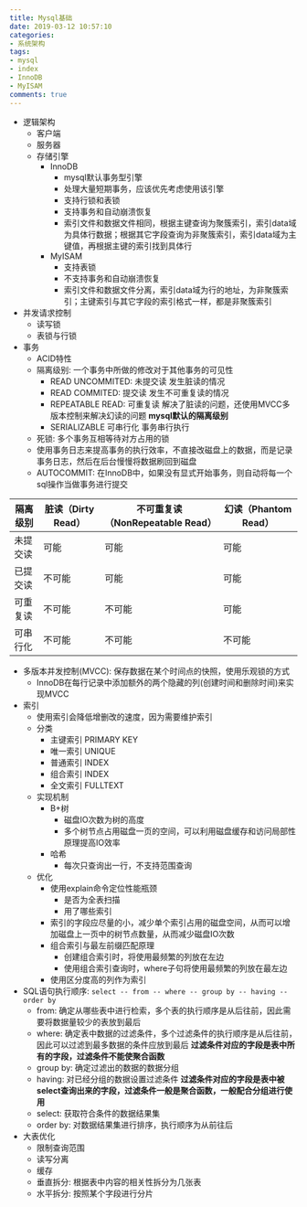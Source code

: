 ```yaml
---
title: Mysql基础
date: 2019-03-12 10:57:10
categories: 
- 系统架构
tags: 
- mysql
- index
- InnoDB
- MyISAM
comments: true
---
```


- 逻辑架构
  - 客户端
  - 服务器
  - 存储引擎
    - InnoDB
      - mysql默认事务型引擎
      - 处理大量短期事务，应该优先考虑使用该引擎
      - 支持行锁和表锁
      - 支持事务和自动崩溃恢复
      - 索引文件和数据文件相同，根据主键查询为聚簇索引，索引data域为具体行数据；根据其它字段查询为非聚簇索引，索引data域为主键值，再根据主键的索引找到具体行
    - MyISAM
      - 支持表锁
      - 不支持事务和自动崩溃恢复
      - 索引文件和数据文件分离，索引data域为行的地址，为非聚簇索引；主键索引与其它字段的索引格式一样，都是非聚簇索引
- 并发请求控制
  - 读写锁
  - 表锁与行锁
- 事务
  - ACID特性
  - 隔离级别: 一个事务中所做的修改对于其他事务的可见性
    - READ UNCOMMITED: 未提交读 发生脏读的情况
    - READ COMMITED: 提交读 发生不可重复读的情况
    - REPEATABLE READ: 可重复读 解决了脏读的问题，还使用MVCC多版本控制来解决幻读的问题  **mysql默认的隔离级别**
    - SERIALIZABLE 可串行化 事务串行执行
  - 死锁: 多个事务互相等待对方占用的锁
  - 使用事务日志来提高事务的执行效率，不直接改磁盘上的数据，而是记录事务日志，然后在后台慢慢将数据刷回到磁盘
  - AUTOCOMMIT: 在InnoDB中，如果没有显式开始事务，则自动将每一个sql操作当做事务进行提交

| 隔离级别  | 脏读（Dirty Read）  |  不可重复读（NonRepeatable Read） | 幻读（Phantom Read）|
|----------|--------------------|---------------------------------|-------------------|
|  未提交读 |      可能           |        可能                     |    可能            |
|  已提交读 |      不可能         |        可能                     |     可能            |
|  可重复读 |      不可能         |        不可能                   |     可能            |
|  可串行化 |      不可能         |        不可能                   |     不可能          |

- 多版本并发控制(MVCC): 保存数据在某个时间点的快照，使用乐观锁的方式
  - InnoDB在每行记录中添加额外的两个隐藏的列(创建时间和删除时间)来实现MVCC
- 索引
  - 使用索引会降低增删改的速度，因为需要维护索引
  - 分类
    - 主键索引 PRIMARY KEY
    - 唯一索引 UNIQUE
    - 普通索引 INDEX
    - 组合索引 INDEX
    - 全文索引 FULLTEXT
  - 实现机制
    - B+树
      - 磁盘IO次数为树的高度
      - 多个树节点占用磁盘一页的空间，可以利用磁盘缓存和访问局部性原理提高IO效率
    - 哈希
      - 每次只查询出一行，不支持范围查询
  - 优化
    - 使用explain命令定位性能瓶颈
      - 是否为全表扫描
      - 用了哪些索引
    - 索引的字段应尽量的小，减少单个索引占用的磁盘空间，从而可以增加磁盘上一页中的树节点数量，从而减少磁盘IO次数
    - 组合索引与最左前缀匹配原理
      - 创建组合索引时，将使用最频繁的列放在左边
      - 使用组合索引查询时，where子句将使用最频繁的列放在最左边
    - 使用区分度高的列作为索引
- SQL语句执行顺序: `select -- from -- where -- group by -- having -- order by`
  - from: 确定从哪些表中进行检索，多个表的执行顺序是从后往前，因此需要将数据量较少的表放到最后
  - where: 确定表中数据的过滤条件，多个过滤条件的执行顺序是从后往前，因此可以过滤到最多数据的条件应放到最后 **过滤条件对应的字段是表中所有的字段，过滤条件不能使聚合函数**
  - group by: 确定过滤出的数据的数据分组
  - having: 对已经分组的数据设置过滤条件 **过滤条件对应的字段是表中被select查询出来的字段，过滤条件一般是聚合函数，一般配合分组进行使用**
  - select: 获取符合条件的数据结果集
  - order by: 对数据结果集进行排序，执行顺序为从前往后
- 大表优化
  - 限制查询范围
  - 读写分离
  - 缓存
  - 垂直拆分: 根据表中内容的相关性拆分为几张表
  - 水平拆分: 按照某个字段进行分片